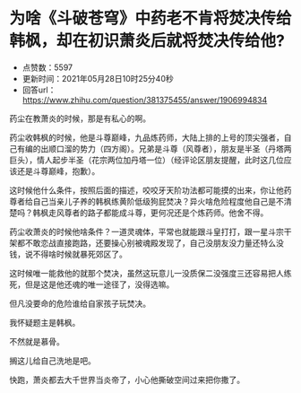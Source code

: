 # 为啥《斗破苍穹》中药老不肯将焚决传给韩枫，却在初识萧炎后就将焚决传给他?
- 点赞数：5597
- 更新时间：2021年05月28日10时25分40秒
- 回答url：https://www.zhihu.com/question/381375455/answer/1906994834
<body>
 <p data-pid="kqtbhNAH">药尘在教萧炎的时候，那是有私心的啊。</p>
 <p data-pid="XJaubwRo">药尘收韩枫的时候，他是斗尊巅峰，九品炼药师，大陆上排的上号的顶尖强者，自己有编的出顺口溜的势力（四方阁）。兄弟是斗尊（风尊者），朋友是半圣（丹塔两巨头），情人起步半圣（花宗两位加丹塔一位）（经评论区朋友提醒，此时这几位应该还是斗尊巅峰，抱歉）。</p>
 <p data-pid="ThdA8f0C">这时候他什么条件，按照后面的描述，咬咬牙天阶功法都可能摸的出来，你让他药尊者给自己当亲儿子养的韩枫练黄阶低级狗屁焚决？异火啥危险程度他自己是不清楚吗？韩枫走风尊者的路子都能成斗尊，更何况还是个炼药师。他舍不得。</p>
 <p data-pid="kGEv_BB0">药尘收萧炎的时候他啥条件？一道灵魂体，平常也就能跟斗皇打打，跟一星斗宗干架都不敢恋战直接跑路，还要操心别被魂殿发现了，自己没朋友没力量还特么没钱，说不得啥时候就暴死郊区了。</p>
 <p data-pid="w4ZIWB4f">这时候唯一能救他的就那个焚决，虽然这玩意儿一没质保二没强度三还容易把人练死，但是这是他还魂的唯一途径了，没得选嘛。</p>
 <p data-pid="wutxDayN">但凡没要命的危险谁给自家孩子玩焚决。</p>
 <p data-pid="Ri40_9g5">我怀疑题主是韩枫。</p>
 <p data-pid="rx0_NOLP">不然就是慕骨。</p>
 <p data-pid="MFUGjScs">搁这儿给自己洗地是吧。</p>
 <p data-pid="zv3nr20r">快跑，萧炎都去大千世界当炎帝了，小心他撕破空间过来把你撒了。</p>
</body>